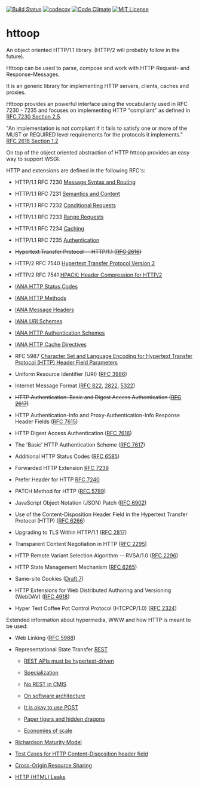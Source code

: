 [![Build Status](https://travis-ci.org/spaceone/httoop.svg)](https://travis-ci.org/spaceone/httoop)
[![codecov](https://codecov.io/gh/spaceone/httoop/branch/master/graph/badge.svg)](https://codecov.io/gh/spaceone/httoop)
[![Code Climate](https://codeclimate.com/github/spaceone/httoop/badges/gpa.svg)](https://codeclimate.com/github/spaceone/httoop)
[![MIT License](https://img.shields.io/badge/license-MIT-blue.svg?style=flat)](https://github.com/spaceone/httoop/raw/master/LICENSE)

httoop
======

An object oriented HTTP/1.1 library. (HTTP/2 will probably follow in the future).

Httoop can be used to parse, compose and work with HTTP-Request- and Response-Messages.

It is an generic library for implementing HTTP servers, clients, caches and proxies.

Httoop provides an powerful interface using the vocabularity used in RFC 7230 - 7235 and focuses on implementing HTTP "compliant" as defined in [RFC 7230 Section 2.5](https://datatracker.ietf.org/doc/html/rfc7230#section-2.5).

"An implementation is not compliant if it fails to satisfy one or more of the MUST or REQUIRED level requirements for the protocols it implements."
[RFC 2616 Section 1.2](https://datatracker.ietf.org/doc/html/rfc2616#section-1.2)

On top of the object oriented abstraction of HTTP httoop provides an easy way to support WSGI.


HTTP and extensions are defined in the following RFC's:

* HTTP/1.1 RFC 7230 [Message Syntax and Routing](https://datatracker.ietf.org/doc/html/rfc7230)

* HTTP/1.1 RFC 7231 [Semantics and Content](https://datatracker.ietf.org/doc/html/rfc7231)

* HTTP/1.1 RFC 7232 [Conditional Requests](https://datatracker.ietf.org/doc/html/rfc7232)

* HTTP/1.1 RFC 7233 [Range Requests](https://datatracker.ietf.org/doc/html/rfc7233)

* HTTP/1.1 RFC 7234 [Caching](https://datatracker.ietf.org/doc/html/rfc7234)

* HTTP/1.1 RFC 7235 [Authentication](https://datatracker.ietf.org/doc/html/rfc7235)

* <s>Hypertext Transfer Protocol -- HTTP/1.1 ([RFC 2616](https://datatracker.ietf.org/doc/html/rfc2616)) </s>

* HTTP/2 RFC 7540 [Hypertext Transfer Protocol Version 2](https://datatracker.ietf.org/doc/html/rfc7540)

* HTTP/2 RFC 7541 [HPACK: Header Compression for HTTP/2](https://datatracker.ietf.org/doc/html/rfc7541)

* [IANA HTTP Status Codes](http://www.iana.org/assignments/http-status-codes/http-status-codes.xhtml)

* [IANA HTTP Methods](http://www.iana.org/assignments/http-methods/http-methods.xhtml)

* [IANA Message Headers](http://www.iana.org/assignments/message-headers/message-headers.xhtml)

* [IANA URI Schemes](http://www.iana.org/assignments/uri-schemes/uri-schemes.xhtml)

* [IANA HTTP Authentication Schemes](http://www.iana.org/assignments/http-authschemes/http-authschemes.xhtml)

* [IANA HTTP Cache Directives](http://www.iana.org/assignments/http-cache-directives/http-cache-directives.xhtml)

* RFC 5987 [Character Set and Language Encoding for Hypertext Transfer Protocol (HTTP) Header Field Parameters](https://datatracker.ietf.org/doc/html/rfc5987)

* Uniform Resource Identifier (URI) ([RFC 3986](https://datatracker.ietf.org/doc/html/rfc3986))

* Internet Message Format ([RFC 822](https://datatracker.ietf.org/doc/html/rfc822), [2822](https://datatracker.ietf.org/doc/html/rfc2822), [5322](https://datatracker.ietf.org/doc/html/rfc5322))

* <s>HTTP Authentication: Basic and Digest Access Authentication ([RFC 2617](https://datatracker.ietf.org/doc/html/rfc2617))</s>

* HTTP Authentication-Info and Proxy-Authentication-Info Response Header Fields ([RFC 7615](https://datatracker.ietf.org/doc/html/rfc7615))

* HTTP Digest Access Authentication ([RFC 7616](https://datatracker.ietf.org/doc/html/rfc7616))

* The 'Basic' HTTP Authentication Scheme ([RFC 7617](https://datatracker.ietf.org/doc/html/rfc7617))

* Additional HTTP Status Codes ([RFC 6585](https://datatracker.ietf.org/doc/html/rfc6585))

* Forwarded HTTP Extension [RFC 7239](https://datatracker.ietf.org/doc/html/rfc7239)

* Prefer Header for HTTP [RFC 7240](https://datatracker.ietf.org/doc/html/rfc7240)

* PATCH Method for HTTP ([RFC 5789](https://datatracker.ietf.org/doc/html/rfc5789))

* JavaScript Object Notation (JSON) Patch ([RFC 6902](https://datatracker.ietf.org/doc/html/rfc6902))

* Use of the Content-Disposition Header Field in the Hypertext Transfer Protocol (HTTP) ([RFC 6266](https://datatracker.ietf.org/doc/html/rfc6266))

* Upgrading to TLS Within HTTP/1.1 ([RFC 2817](https://datatracker.ietf.org/doc/html/rfc2817))

* Transparent Content Negotiation in HTTP ([RFC 2295](https://datatracker.ietf.org/doc/html/rfc2295))

* HTTP Remote Variant Selection Algorithm -- RVSA/1.0 ([RFC 2296](https://datatracker.ietf.org/doc/html/rfc2296))

* HTTP State Management Mechanism ([RFC 6265](https://datatracker.ietf.org/doc/html/rfc6265))

* Same-site Cookies ([Draft 7](https://datatracker.ietf.org/doc/html/rfcdraft-west-first-party-cookies-07))

* HTTP Extensions for Web Distributed Authoring and Versioning (WebDAV) ([RFC 4918](https://datatracker.ietf.org/doc/html/rfc4918))

* Hyper Text Coffee Pot Control Protocol (HTCPCP/1.0) ([RFC 2324](https://datatracker.ietf.org/doc/html/rfc2324))

Extended information about hypermedia, WWW and how HTTP is meant to be used:

* Web Linking ([RFC 5988](https://datatracker.ietf.org/doc/html/rfc5988))

* Representational State Transfer [REST](http://www.ics.uci.edu/~fielding/pubs/dissertation/rest_arch_style.htm)

  * [REST APIs must be hypertext-driven](https://roy.gbiv.com/untangled/2008/rest-apis-must-be-hypertext-driven)

  * [Specialization](https://roy.gbiv.com/untangled/2008/specialization)

  * [No REST in CMIS](https://roy.gbiv.com/untangled/2008/no-rest-in-cmis)

  * [On software architecture](https://roy.gbiv.com/untangled/2008/on-software-architecture)

  * [It is okay to use POST](https://roy.gbiv.com/untangled/2009/it-is-okay-to-use-post)

  * [Paper tigers and hidden dragons](https://roy.gbiv.com/untangled/2008/paper-tigers-and-hidden-dragons)

  * [Economies of scale](https://roy.gbiv.com/untangled/2008/economies-of-scale)

* [Richardson Maturity Model](https://martinfowler.com/articles/richardsonMaturityModel.html)

* [Test Cases for HTTP Content-Disposition header field](http://greenbytes.de/tech/tc2231/)

* [Cross-Origin Resource Sharing](http://www.w3.org/TR/cors/)

* [HTTP (HTML) Leaks](https://github.com/cure53/HTTPLeaks/blob/main/leak.html)
